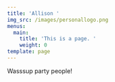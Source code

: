 ```yaml
---
title: 'Allison '
img_src: /images/personallogo.png
menus:
  main:
    title: 'This is a page. '
    weight: 0
template: page
---
```

Wasssup party people!
